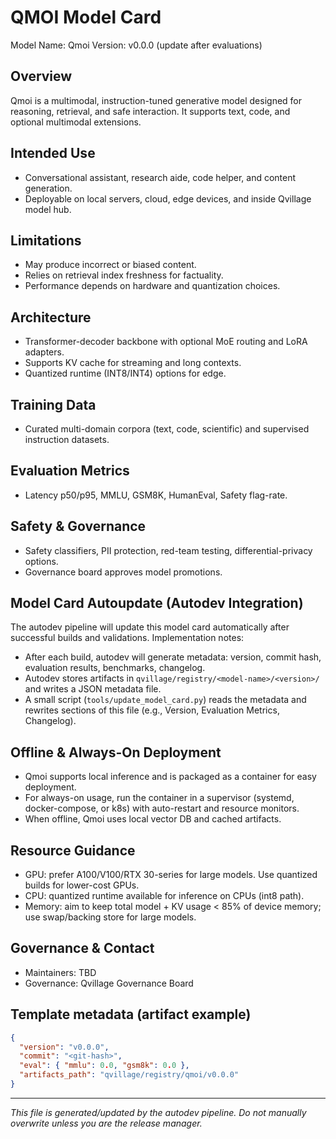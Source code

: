 # QMOI Model Card

Model Name: Qmoi
Version: v0.0.0 (update after evaluations)

## Overview

Qmoi is a multimodal, instruction-tuned generative model designed for reasoning, retrieval, and safe interaction. It supports text, code, and optional multimodal extensions.

## Intended Use

- Conversational assistant, research aide, code helper, and content generation.
- Deployable on local servers, cloud, edge devices, and inside Qvillage model hub.

## Limitations

- May produce incorrect or biased content.
- Relies on retrieval index freshness for factuality.
- Performance depends on hardware and quantization choices.

## Architecture

- Transformer-decoder backbone with optional MoE routing and LoRA adapters.
- Supports KV cache for streaming and long contexts.
- Quantized runtime (INT8/INT4) options for edge.

## Training Data

- Curated multi-domain corpora (text, code, scientific) and supervised instruction datasets.

## Evaluation Metrics

- Latency p50/p95, MMLU, GSM8K, HumanEval, Safety flag-rate.

## Safety & Governance

- Safety classifiers, PII protection, red-team testing, differential-privacy options.
- Governance board approves model promotions.

## Model Card Autoupdate (Autodev Integration)

The autodev pipeline will update this model card automatically after successful builds and validations.
Implementation notes:

- After each build, autodev will generate metadata: version, commit hash, evaluation results, benchmarks, changelog.
- Autodev stores artifacts in `qvillage/registry/<model-name>/<version>/` and writes a JSON metadata file.
- A small script (`tools/update_model_card.py`) reads the metadata and rewrites sections of this file (e.g., Version, Evaluation Metrics, Changelog).

## Offline & Always-On Deployment

- Qmoi supports local inference and is packaged as a container for easy deployment.
- For always-on usage, run the container in a supervisor (systemd, docker-compose, or k8s) with auto-restart and resource monitors.
- When offline, Qmoi uses local vector DB and cached artifacts.

## Resource Guidance

- GPU: prefer A100/V100/RTX 30-series for large models. Use quantized builds for lower-cost GPUs.
- CPU: quantized runtime available for inference on CPUs (int8 path).
- Memory: aim to keep total model + KV usage < 85% of device memory; use swap/backing store for large models.

## Governance & Contact

- Maintainers: TBD
- Governance: Qvillage Governance Board

## Template metadata (artifact example)

```json
{
  "version": "v0.0.0",
  "commit": "<git-hash>",
  "eval": { "mmlu": 0.0, "gsm8k": 0.0 },
  "artifacts_path": "qvillage/registry/qmoi/v0.0.0"
}
```

---

_This file is generated/updated by the autodev pipeline. Do not manually overwrite unless you are the release manager._
